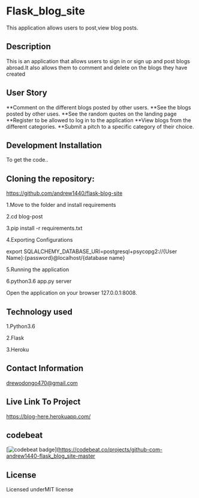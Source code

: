 # Flask_blog_site

 This application allows users to post,view blog posts.
 
## Description

This is an application that allows users to sign in or sign up and post blogs abroad.It also allows them to comment and delete on the blogs they have created

## User Story

**Comment on the different blogs posted by other users.
**See the blogs posted by other uses.
**See the random quotes on the landing page
**Register to be allowed to log in to the application
**View blogs from the different categories.
**Submit a pitch to a specific category of their choice.

## Development Installation
To get the code..

## Cloning the repository:
https://github.com/andrew1440/flask-blog-site

1.Move to the folder and install requirements

2.cd blog-post

3.pip install -r requirements.txt

4.Exporting Configurations

export SQLALCHEMY_DATABASE_URI=postgresql+psycopg2://{User Name}:{password}@localhost/{database name}

5.Running the application

6.python3.6 app.py server

Open the application on your browser 127.0.0.1:8008.

## Technology used

1.Python3.6

2.Flask

3.Heroku

## Contact Information

drewodongo470@gmail.com

## Live Link To Project
https://blog-here.herokuapp.com/

## codebeat
[![codebeat badge](https://codebeat.co/badges/a20262ec-2429-41c8-b173-78ccb9aed56b)](https://codebeat.co/projects/github-com-andrew1440-flask_blog_site-master

## License
Licensed underMIT license
